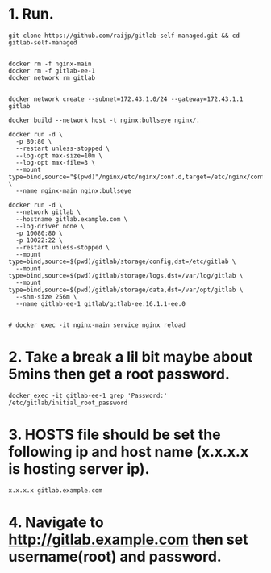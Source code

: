 # 1. Run.
```
git clone https://github.com/raijp/gitlab-self-managed.git && cd gitlab-self-managed


docker rm -f nginx-main
docker rm -f gitlab-ee-1
docker network rm gitlab


docker network create --subnet=172.43.1.0/24 --gateway=172.43.1.1 gitlab

docker build --network host -t nginx:bullseye nginx/.

docker run -d \
  -p 80:80 \
  --restart unless-stopped \
  --log-opt max-size=10m \
  --log-opt max-file=3 \
  --mount type=bind,source="$(pwd)"/nginx/etc/nginx/conf.d,target=/etc/nginx/conf.d \
  --name nginx-main nginx:bullseye

docker run -d \
  --network gitlab \
  --hostname gitlab.example.com \
  --log-driver none \
  -p 10080:80 \
  -p 10022:22 \
  --restart unless-stopped \
  --mount type=bind,source=$(pwd)/gitlab/storage/config,dst=/etc/gitlab \
  --mount type=bind,source=$(pwd)/gitlab/storage/logs,dst=/var/log/gitlab \
  --mount type=bind,source=$(pwd)/gitlab/storage/data,dst=/var/opt/gitlab \
  --shm-size 256m \
  --name gitlab-ee-1 gitlab/gitlab-ee:16.1.1-ee.0


# docker exec -it nginx-main service nginx reload
```

# 2. Take a break a lil bit maybe about 5mins then get a root password.
```
docker exec -it gitlab-ee-1 grep 'Password:' /etc/gitlab/initial_root_password
```

# 3. HOSTS file should be set the following ip and host name (x.x.x.x is hosting server ip).
```
x.x.x.x gitlab.example.com
```

# 4. Navigate to http://gitlab.example.com then set username(root) and password.
